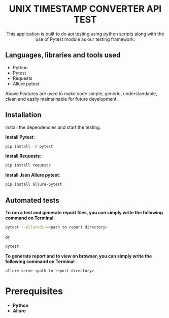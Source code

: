 <h1 align="center">UNIX TIMESTAMP CONVERTER API TEST</h1>

<p align="center">  
This application is built to do api testing using python scripts along with the use of Pytest module as our testing framework.
</p>




## Languages, libraries and tools used

* Python
* Pytest
* Requests
* Allure pytest


Above Features are used to make code simple, generic, understandable, clean and easily maintainable for future development.

## Installation

Install the dependencies and start the testing.

 __Install Pytest__:
```sh
pip install -U pytest
```
 __Install Requests__:
```sh
pip install requests
```

 __Install Json Allure pytest__:
```sh
pip install allure-pytest
```
## Automated tests

__To run a test and generate report files, you can simply write the following command on Terminal__:
```sh
pytest --alluredir=<path to report directory> 
```
or 

```sh
pytest
```

__To generate report and to view on browser, you can simply write the following command on Terminal__:
```sh
allure serve <path to report directory>
```


# Prerequisites
* __Python__
* __Allure__


